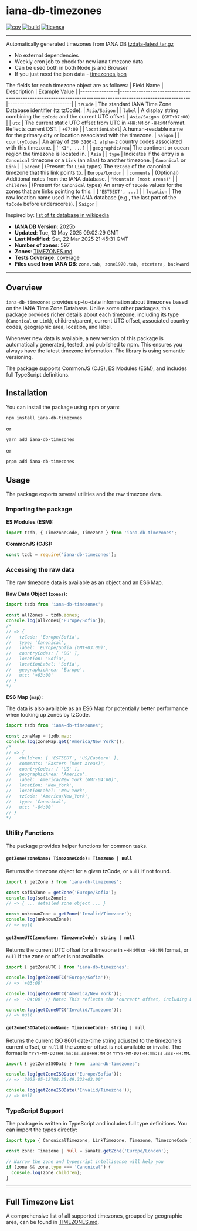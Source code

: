 # iana-db-timezones

[![cov](https://petarzarkov.github.io/iana-timezones/coverage.svg)](https://petarzarkov.github.io/iana-timezones)
[![build](https://github.com/petarzarkov/iana-timezones/actions/workflows/build.yml/badge.svg?branch=main)](https://github.com/petarzarkov/iana-timezones/actions)
[![license](https://img.shields.io/badge/License-MIT-yellow.svg)](LICENSE)

******

Automatically generated timezones from IANA DB [tzdata-latest.tar.gz](https://www.iana.org/time-zones/repository/tzdata-latest.tar.gz)

- No external dependencies
- Weekly cron job to check for new iana timezone data
- Can be used both in both Node.js and Browser
- If you just need the json data - [timezones.json](https://github.com/petarzarkov/iana-timezones/blob/main/timezones.json)

The fields for each timezone object are as follows:
  | Field Name     | Description                                                                                                | Example Value             |
  |----------------|------------------------------------------------------------------------------------------------------------|---------------------------|
  | `tzCode`         | The standard IANA Time Zone Database identifier (tz tzCode).                                                 | `Asia/Saigon`            |
  | `label`        | A display string combining the `tzCode` and the current UTC offset.                                        | `Asia/Saigon (GMT+07:00)`           |
  | `utc`          | The current static UTC offset from UTC in `+HH:MM` or `-HH:MM` format. Reflects current DST.         | `+07:00`             |
  | `locationLabel`| A human-readable name for the primary city or location associated with the timezone.                         | `Saigon`   |
  | `countryCodes` | An array of `ISO 3166-1 alpha-2` country codes associated with this timezone.                            | `['KI', ...]` |
  | `geographicArea`| The continent or ocean region the timezone is located in.                                                  | `Asia`  |
  | `type`         | Indicates if the entry is a `Canonical` timezone or a `Link` (an alias) to another timezone.             | `Canonical` or `Link` |
  | `parent`       | (Present for `Link` types) The `tzCode` of the canonical timezone that this link points to.              | `Europe/London`         |
  | `comments`     | (Optional) Additional notes from the IANA database.                                                      | `'Mountain (most areas)'`         |
  | `children`     | (Present for `Canonical` types) An array of `tzCode` values for the zones that are links pointing to this. | `['EST5EDT', ...]`      |
  | `location`     | The raw location name used in the IANA database (e.g., the last part of the `tzCode` before underscores).    | `Saigon`        |
  

Inspired by: [list of tz database in wikipedia](https://en.wikipedia.org/wiki/List_of_tz_database_time_zones)

- **IANA DB Version**: 2025b
- **Updated**: Tue, 13 May 2025 09:02:29 GMT
- **Last Modified**: Sat, 22 Mar 2025 21:45:31 GMT
- **Number of zones**: 597
- **Zones**: [TIMEZONES.md](https://github.com/petarzarkov/iana-timezones/blob/main/TIMEZONES.md)
- **Tests Coverage**: [coverage](https://petarzarkov.github.io/iana-timezones)
- **Files used from IANA DB**: `zone.tab, zone1970.tab, etcetera, backward`

******

## Overview

`iana-db-timezones` provides up-to-date information about timezones based on the IANA Time Zone Database. Unlike some other packages, this package provides richer details about each timezone, including its type (`Canonical` or `Link`), children/parent, current UTC offset, associated country codes, geographic area, location, and label.

Whenever new data is available, a new version of this package is automatically generated, tested, and published to npm. This ensures you always have the latest timezone information. The library is using semantic versioning.

The package supports CommonJS (CJS), ES Modules (ESM), and includes full TypeScript definitions.

## Installation

You can install the package using npm or yarn:

```bash
npm install iana-db-timezones
```

or

```bash
yarn add iana-db-timezones
```

or

```bash
pnpm add iana-db-timezones
```

## Usage

The package exports several utilities and the raw timezone data.

### Importing the package

**ES Modules (ESM):**

```javascript
import tzdb, { TimezoneCode, Timezone } from 'iana-db-timezones';
```

**CommonJS (CJS):**

```javascript
const tzdb = require('iana-db-timezones');
```

### Accessing the raw data

The raw timezone data is available as an object and an ES6 Map.

**Raw Data Object (`zones`):**

```javascript
import tzdb from 'iana-db-timezones';

const allZones = tzdb.zones;
console.log(allZones['Europe/Sofia']);
/*
// => {
//   tzCode: 'Europe/Sofia',
//   type: 'Canonical',
//   label: 'Europe/Sofia (GMT+03:00)',
//   countryCodes: [ 'BG' ],
//   location: 'Sofia',
//   locationLabel: 'Sofia',
//   geographicArea: 'Europe',
//   utc: '+03:00'
// }
*/
```

**ES6 Map (`map`):**

The data is also available as an ES6 Map for potentially better performance when looking up zones by tzCode.

```javascript
import tzdb from 'iana-db-timezones';

const zoneMap = tzdb.map;
console.log(zoneMap.get('America/New_York'));
/*
// => {
//   children: [ 'EST5EDT', 'US/Eastern' ],
//   comments: 'Eastern (most areas)',
//   countryCodes: [ 'US' ],
//   geographicArea: 'America',
//   label: 'America/New_York (GMT-04:00)',
//   location: 'New_York',
//   locationLabel: 'New York',
//   tzCode: 'America/New_York',
//   type: 'Canonical',
//   utc: '-04:00'
// }
*/
```

### Utility Functions

The package provides helper functions for common tasks.

#### `getZone(zoneName: TimezoneCode): Timezone | null`

Returns the timezone object for a given tzCode, or `null` if not found.

```javascript
import { getZone } from 'iana-db-timezones';

const sofiaZone = getZone('Europe/Sofia');
console.log(sofiaZone);
// => { ... detailed zone object ... }

const unknownZone = getZone('Invalid/Timezone');
console.log(unknownZone);
// => null
```

#### `getZoneUTC(zoneName: TimezoneCode): string | null`

Returns the current UTC offset for a timezone in `+HH:MM` or `-HH:MM` format, or `null` if the zone or offset is not available.

```javascript
import { getZoneUTC } from 'iana-db-timezones';

console.log(getZoneUTC('Europe/Sofia'));
// => '+03:00'

console.log(getZoneUTC('America/New_York'));
// => '-04:00' // Note: This reflects the *current* offset, including DST if applicable.

console.log(getZoneUTC('Invalid/Timezone'));
// => null
```

#### `getZoneISODate(zoneName: TimezoneCode): string | null`

Returns the current ISO 8601 date-time string adjusted to the timezone's current offset, or `null` if the zone or offset is not available or invalid. The format is `YYYY-MM-DDTHH:mm:ss.sss+HH:MM` or `YYYY-MM-DDTHH:mm:ss.sss-HH:MM`.

```javascript
import { getZoneISODate } from 'iana-db-timezones';

console.log(getZoneISODate('Europe/Sofia'));
// => '2025-05-12T08:25:49.322+03:00'

console.log(getZoneISODate('Invalid/Timezone'));
// => null
```

### TypeScript Support

The package is written in TypeScript and includes full type definitions. You can import the types directly:

```typescript
import type { CanonicalTimezone, LinkTimezone, Timezone, TimezoneCode } from 'iana-db-timezones';

const zone: Timezone | null = ianatz.getZone('Europe/London');

// Narrow the zone and typescript intellisense will help you
if (zone && zone.type === 'Canonical') {
  console.log(zone.children);
}
```

---

## Full Timezone List

A comprehensive list of all supported timezones, grouped by geographic area, can be found in [TIMEZONES.md](https://github.com/petarzarkov/iana-timezones/blob/main/TIMEZONES.md).

